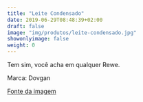 ```yaml
---
title: "Leite Condensado"
date: 2019-06-29T08:48:39+02:00
draft: false
image: "img/produtos/leite-condensado.jpg"
showonlyimage: false
weight: 0
---
```


<!--more-->Tem sim, você acha em qualquer Rewe.

Marca: Dovgan

[Fonte da imagem](https://continent.shop/19-superlarge_default/condensed-milk-with-sugar-dougan.jpg)
